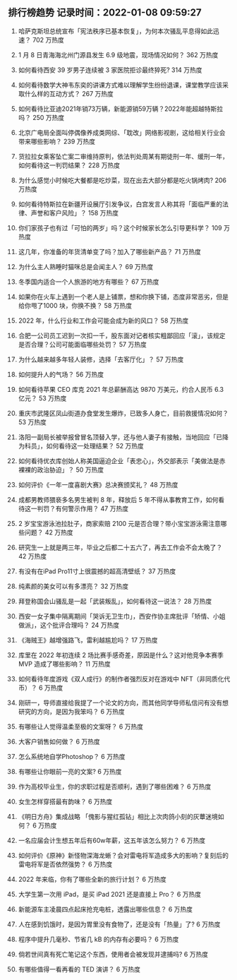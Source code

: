 
## 排行榜趋势 记录时间：2022-01-08 09:59:27
  
  1. 哈萨克斯坦总统宣布「宪法秩序已基本恢复」，为何本次骚乱平息得如此迅速？ 702 万热度
    
  2. 1 月 8 日青海海北州门源县发生 6.9 级地震，现场情况如何？ 362 万热度
    
  3. 如何看待西安 39 岁男子连续被 3 家医院拒诊最终猝死? 314 万热度
    
  4. 如何看待数学大神韦东奕的讲课方式难以理解学生纷纷退课，课堂教学应该采取什么样的互动方式？ 267 万热度
    
  5. 如何看待比亚迪2021年销73万辆，新能源销59万辆？2022年能超越特斯拉吗？ 250 万热度
    
  6. 北京广电局全面叫停偶像养成类网综、「耽改」网络影视剧，这给相关行业会带来哪些影响？ 239 万热度
    
  7. 货拉拉女乘客坠亡案二审维持原判，依法判处周某有期徒刑一年、缓刑一年，如何看待这一判罚结果？ 228 万热度
    
  8. 为什么感觉小时候吃大餐都是吃炒菜，现在出去大部分都是吃火锅烤肉? 206 万热度
    
  9. 如何看待特斯拉在新疆开设展厅引发争议，白宫发言人称其将「面临严重的法律、声誉和客户风险」？ 158 万热度
    
  10. 你们家孩子也有过「可怕的两岁」吗？这个时候家长怎么引导更科学？ 109 万热度
    
  11. 这几年，你准备的年货清单变了吗？加入了哪些新产品？ 71 万热度
    
  12. 为什么主人熟睡时猫咪总是会闻主人？ 69 万热度
    
  13. 冬季国内适合一个人旅游的地方有哪些？ 67 万热度
    
  14. 如果你在火车上遇到一个老人是上铺票，想和你换下铺，态度非常恶劣，但是给你甩了1000 块，你换不换？ 58 万热度
    
  15. 2022 年，什么行业和工作会可能会成为新的风口？ 58 万热度
    
  16. 合肥一公司员工迟到一次扣一千，股东面对记者核实粗鄙回应「滚」，该规定是否合理？公司可能面临哪些处罚？ 57 万热度
    
  17. 为什么越来越多年轻人装修，选择「去客厅化」？ 57 万热度
    
  18. 如何提升人的气场？ 56 万热度
    
  19. 如何看待苹果 CEO 库克 2021 年总薪酬高达 9870 万美元，约合人民币 6.3 亿元？ 53 万热度
    
  20. 重庆市武隆区凤山街道办食堂发生爆炸，已致多人身亡，目前救援情况如何？ 53 万热度
    
  21. 洛阳一副局长被举报曾冒名顶替入学，还与他人妻子有接触，当地回应「已降为科员」，如何看待这一处理结果？ 52 万热度
    
  22. 如何看待优衣库创始人称美国逼迫企业「表忠心」，外交部表示「美做法是赤裸裸的政治胁迫」？ 50 万热度
    
  23. 如何评价《一年一度喜剧大赛》总决赛颁奖礼？ 48 万热度
    
  24. 成都男教师猥亵多名男生被判 8 年，释放后 5 年不得从事教育工作，如何看待这一判罚？有何警示作用？ 47 万热度
    
  25. 2 岁宝宝游泳池拉肚子，商家索赔 2100 元是否合理？带小宝宝游泳需注意哪些问题？ 42 万热度
    
  26. 研究生一上就是两三年，毕业之后都二十五六了，再去工作会不会太晚了？ 42 万热度
    
  27. 有没有在iPad Pro11寸上很震撼的超高清壁纸？ 37 万热度
    
  28. 纯素颜的美女可以有多漂亮？ 32 万热度
    
  29. 拜登称国会山骚乱是一起「武装叛乱」，如何看待这一说法？ 28 万热度
    
  30. 西安一女子集中隔离期间「哭诉无卫生巾」，西安作协主席批评「矫情、小姐做派」，这个批评合理吗？ 24 万热度
    
  31. 《海贼王》越增强路飞，雷利越尴尬吗？ 17 万热度
    
  32. 库里在 2022 年初连续 2 场比赛手感奇差，原因是什么？这对他竞争本赛季 MVP 造成了哪些影响？ 11 万热度
    
  33. 如何看待年度游戏《双人成行》的制作者强烈反对在游戏中 NFT（非同质化代币）？ 6 万热度
    
  34. 刚研一，导师直接给我提了一个论文的方向，而其他同学导师私信问有没有想研究的方向，是因为我笨吗？ 6 万热度
    
  35. 有哪些让人觉得温柔至极的文案呀？ 6 万热度
    
  36. 大客户销售如何做？ 6 万热度
    
  37. 怎么系统地自学Photoshop？ 6 万热度
    
  38. 有哪些让你眼前一亮的文案? 6 万热度
    
  39. 作为高校毕业生，你的求职过程是否顺利，遇到了哪些困难？ 6 万热度
    
  40. 女生怎样穿搭最有韵味？ 6 万热度
    
  41. 《明日方舟》集成战略 「傀影与猩红孤钻」相比上次肉鸽小刻的灰蕈迷境如何？ 6 万热度
    
  42. 一名应届会计生想五年后有60w年薪，这五年该怎么努力？ 6 万热度
    
  43. 如何评价《原神》新怪物深海龙蜥？会对雷电将军造成多大的影响？复刻后的雷电将军是否依然强势？ 6 万热度
    
  44. 2022 年来临，你有了哪些全新的旅行计划？ 6 万热度
    
  45. 大学生第一次用 iPad，是买 iPad 2021 还是直接上 Pro？ 6 万热度
    
  46. 新能源车主凌晨四点起床抢充电桩，透露出哪些信息？ 6 万热度
    
  47. 人在感到饥饿时，是因为胃里没有食物了，还是没有「热量」了? 6 万热度
    
  48. 程序中提升几毫秒、节省几 kB 的内存有必要吗？ 6 万热度
    
  49. 倘若世间真有死亡笔记这个东西，使用者会被发现并逮捕吗? 6 万热度
    
  50. 有哪些值得一看再看的 TED 演讲？ 6 万热度
    